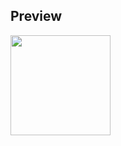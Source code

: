 ## Preview

<img src="https://github.com/user-attachments/assets/798f27f3-855e-4705-af07-cd24a8e8493b" width="160" hight="160">
